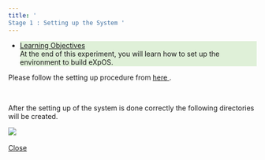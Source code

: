 ```yaml
---
title: '
Stage 1 : Setting up the System '
---
```

<div class="panel-collapse collapse" id="collapse1">
 <div class="panel-body">
  <!-- Begin Learning Objectives-->
  <div class="container col-md-12">
   <div class="section_area">
    <ul class="list-group">
     <li class="list-group-item" style="background:#dff0d8">
      <span class="fa fa-book">
      </span>
      <a data-toggle="collapse" href="#lo1">
       Learning
                                Objectives
      </a>
      <div class="panel-collapse expand" id="lo1">
       <span class="fa fa-hand-o-right">
       </span>
       At the end of this experiment, you will learn how to set up the environment to build eXpOS.
      </div>
     </li>
    </ul>
   </div>
  </div>
  <!-- End Learning Objectives-->
  <p>
   Please follow the setting up procedure from
   <a download="" href="http://exposnitc.github.io/support_tools-files/setting-up.html">
    here
   </a>
   .
  </p>
  <br/>
  <p>
   After the setting up of the system is done correctly the following directories will be created.
  </p>
  <div>
   <img src="./img/xsm_folders.png"/>
  </div>
  <br>
   <a data-toggle="collapse" href="#collapse1">
    <span class="fa fa-times">
    </span>
    Close
   </a>
  </br>
 </div>
</div>
